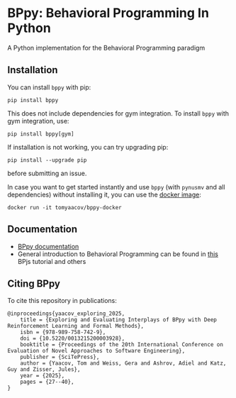 # BPpy: Behavioral Programming In Python
A Python implementation for the Behavioral Programming paradigm

## Installation
You can install ``bppy`` with pip:

```shell
pip install bppy
```

This does not include dependencies for gym integration. To install ``bppy`` with gym integration, use:

```shell
pip install bppy[gym]
```

If installation is not working, you can try upgrading pip:

```shell
pip install --upgrade pip
```

before submitting an issue.

In case you want to get started instantly and use ``bppy`` (with ``pynusmv`` and all dependencies) without installing it, you can use the [docker image](https://hub.docker.com/r/tomyaacov/bppy-docker):

```shell
docker run -it tomyaacov/bppy-docker
```


## Documentation
* [BPpy documentation](https://bppy.readthedocs.io/en/latest/)
* General introduction to Behavioral Programming can be found in [this](https://bpjs.readthedocs.io/en/develop/) BPjs tutorial and others

## Citing BPpy
To cite this repository in publications:
```
@inproceedings{yaacov_exploring_2025,
	title = {Exploring and Evaluating Interplays of BPpy with Deep Reinforcement Learning and Formal Methods},
	isbn = {978-989-758-742-9},
	doi = {10.5220/0013215200003928},
	booktitle = {Proceedings of the 20th International Conference on Evaluation of Novel Approaches to Software Engineering},
	publisher = {SciTePress},
	author = {Yaacov, Tom and Weiss, Gera and Ashrov, Adiel and Katz, Guy and Zisser, Jules},
	year = {2025},
	pages = {27--40},
}
```
